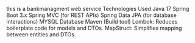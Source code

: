 this is a bankmanagment web service
Technologies Used
Java 17
Spring Boot 3.x
Spring MVC (for REST APIs)
Spring Data JPA (for database interactions)
MYSQL Database
Maven (Build tool)
Lombok: Reduces boilerplate code for models and DTOs.
MapStruct: Simplifies mapping between entities and DTOs.
